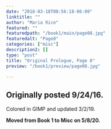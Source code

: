 ```yaml
---
date: "2018-03-18T08:56:18-06:00"
linktitle: ""
author: "Maria Rice"
featured: ""
featuredpath: "/book1/main/page08.jpg"
featuredalt: "Page8"
categories: ["misc"]
description2: []
type: "post"
title: "Original Prologue, Page 8"
preview: "/book1/preview/page08.jpg"

---
```


## Originally posted 9/24/16.

Colored in GIMP and updated 3/2/19. 

**Moved from Book 1 to Misc on 5/8/20.**

